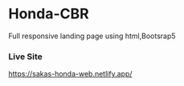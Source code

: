 # Honda-CBR
Full responsive landing page using html,Bootsrap5

### Live Site
https://sakas-honda-web.netlify.app/
